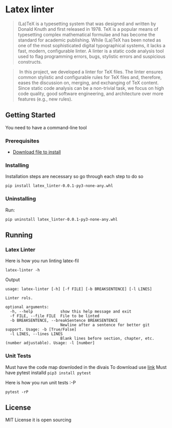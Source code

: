 # Latex linter

> (La)TeX is a typesetting system that was designed and written by Donald Knuth and first 
released in 1978. TeX is a popular means of typesetting complex mathematical formulae 
and has become the standard for academic publishing. 
While (La)TeX has been noted as one of the most sophisticated digital typographical 
systems, it lacks a fast, modern, configurable linter. A linter is a static code analysis tool 
used to flag programming errors, bugs, stylistic errors and suspicious constructs.

> In this project, we developed a linter for TeX files. The linter ensures common 
stylistic and configurable rules for TeX files and, therefore, eases the discussion on, 
merging, and exchanging of TeX content. Since static code analysis can be a non-trivial task, 
we focus on high code quality, good software engineering, and architecture over more 
features (e.g., new rules).

## Getting Started

You need to have a command-line tool

### Prerequisites

- [Download file to install](https://github.com/Yazan0930/latex-linter/releases/download/v1.0.0/latex_linter-0.0.1-py3-none-any.whl)

### Installing

Installation steps are necessary so go through each step to do so 

```
pip install latex_linter-0.0.1-py3-none-any.whl
```

### Uninstalling

Run:
```
pip uninstall latex_linter-0.0.1-py3-none-any.whl
```

## Running 

### Latex Linter

Here is how you run linting latex-fil

```
latex-linter -h
```

Output
```
usage: latex-linter [-h] [-f FILE] [-b BREAKSENTENCE] [-l LINES]

Linter rols.

optional arguments:
  -h, --help            show this help message and exit
  -f FILE, --file FILE  File to be linted
  -b BREAKSENTENCE, --breakSentence BREAKSENTENCE
                        Newline after a sentence for better git support. Usage: -b [True/False]
  -l LINES, --lines LINES
                        Blank lines before section, chapter, etc. (number adjustable). Usage: -l [number]
```

### Unit Tests

Must have the code map downloded in the divais
To download use [link](https://github.com/Yazan0930/latex-linter/releases/download/v1.0.0/latex-linter.zip)
Must have pytest installd ```pip3 install pytest```

Here is how you run unit tests :-P 

```
pytest -rP 
```

## License

MIT License it is open sourcing 
